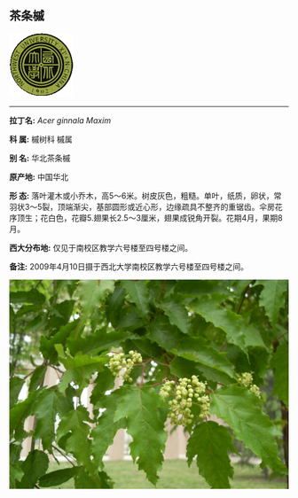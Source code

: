 ## 茶条槭

![西北大学校园网络植物志](JPG/nwu.gif)

---

**拉丁名:**  _Acer ginnala Maxim_

**科 属:** 槭树科 槭属

**别 名:** 华北茶条槭

**原产地:** 中国华北

**形  态:** 落叶灌木或小乔木，高5～6米。树皮灰色，粗糙。单叶，纸质，卵状，常羽状3～5裂，顶端渐尖，基部圆形或近心形，边缘疏具不整齐的重锯齿。伞房花序顶生；花白色，花瓣5.翅果长2.5～3厘米，翅果成锐角开裂。花期4月，果期8月。

**西大分布地:** 仅见于南校区教学六号楼至四号楼之间。

**备注:** 2009年4月10日摄于西北大学南校区教学六号楼至四号楼之间。　

![茶条槭](JPG/茶条槭1.JPG) 

